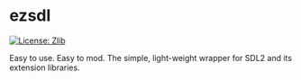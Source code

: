 # ezsdl

[![License: Zlib](https://img.shields.io/badge/License-Zlib-lightgrey.svg)](https://opensource.org/licenses/Zlib)

Easy to use. Easy to mod. The simple, light-weight wrapper for SDL2 and its extension libraries.
